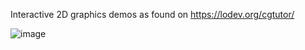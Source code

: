 Interactive 2D graphics demos as found on https://lodev.org/cgtutor/

![image](https://github.com/domozzzz/2D-Old-School-Demo-App/assets/121702576/192bb4b3-d29b-46b5-89f3-a71830735b0a)
